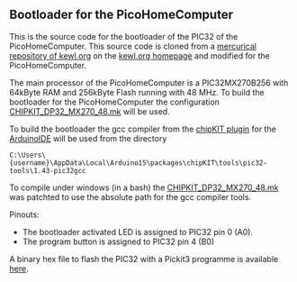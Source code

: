 ## Bootloader for the PicoHomeComputer

This is the source code for the bootloader of the PIC32 of the PicoHomeComputer.
This source code is cloned from a [mercurical repository of kewl.org](http://hg.kewl.org/pub/chipKITPi)
on the [kewl.org homepage](https://wiki.kewl.org/dokuwiki/projects:chipkit32) and modified
for the PicoHomeComputer.

The main processor of the PicoHomeComputer is a PIC32MX270B256 with 64kByte RAM and 256kByte Flash running with 48 MHz.
To build the bootloader for the PicoHomeComputer the configuration [CHIPKIT_DP32_MX270_48.mk](firmware/mk/CHIPKIT_DP32_MX270_48.mk)
will be used.

To build the bootloader the gcc compiler from the [chipKIT plugin](https://chipkit.net/wiki/index.php?title=ChipKIT_core) 
for the [ArduinoIDE](https://www.arduino.cc/en/Main/Software) will be used from the directory

    C:\Users\{username}\AppData\Local\Arduino15\packages\chipKIT\tools\pic32-tools\1.43-pic32gcc
    
To compile under windows (in a bash) the [CHIPKIT_DP32_MX270_48.mk](firmware/mk/CHIPKIT_DP32_MX270_48.mk) was patchted to use
the absolute path for the gcc compiler tools.

Pinouts:
* The bootloader activated LED is assigned to PIC32 pin 0 (A0).
* The program button is assigned to PIC32 pin 4 (B0)

A binary hex file to flash the PIC32 with a Pickit3 programme is available [here](firmware/bootloaders-hex/CHIPKIT_PicoHomeComputer_MX270_48.hex).
